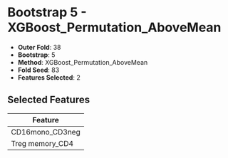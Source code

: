 # Bootstrap 5 - XGBoost_Permutation_AboveMean

- **Outer Fold**: 38
- **Bootstrap**: 5
- **Method**: XGBoost_Permutation_AboveMean
- **Fold Seed**: 83
- **Features Selected**: 2

## Selected Features

| Feature |
|---------|
| CD16mono_CD3neg |
| Treg memory_CD4 |
